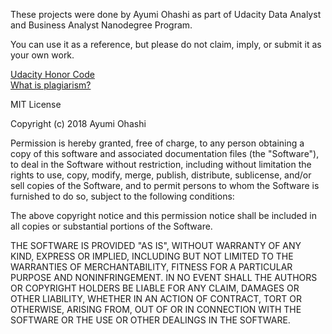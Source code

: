 These projects were done by Ayumi Ohashi as part of Udacity Data Analyst and
Business Analyst Nanodegree Program.

You can use it as a reference, but please do not claim, imply, or
submit it as your own work.  

[Udacity Honor Code](https://www.udacity.com/legal/community-guidelines)<br/>
[What is plagiarism?](https://udacity.zendesk.com/hc/en-us/articles/360001451091-What-is-plagiarism-)

MIT License

Copyright (c) 2018 Ayumi Ohashi

Permission is hereby granted, free of charge, to any person obtaining a copy
of this software and associated documentation files (the "Software"), to deal
in the Software without restriction, including without limitation the rights
to use, copy, modify, merge, publish, distribute, sublicense, and/or sell
copies of the Software, and to permit persons to whom the Software is
furnished to do so, subject to the following conditions:

The above copyright notice and this permission notice shall be included in all
copies or substantial portions of the Software.

THE SOFTWARE IS PROVIDED "AS IS", WITHOUT WARRANTY OF ANY KIND, EXPRESS OR
IMPLIED, INCLUDING BUT NOT LIMITED TO THE WARRANTIES OF MERCHANTABILITY,
FITNESS FOR A PARTICULAR PURPOSE AND NONINFRINGEMENT. IN NO EVENT SHALL THE
AUTHORS OR COPYRIGHT HOLDERS BE LIABLE FOR ANY CLAIM, DAMAGES OR OTHER
LIABILITY, WHETHER IN AN ACTION OF CONTRACT, TORT OR OTHERWISE, ARISING FROM,
OUT OF OR IN CONNECTION WITH THE SOFTWARE OR THE USE OR OTHER DEALINGS IN THE
SOFTWARE.
